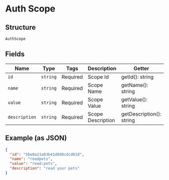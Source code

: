 
# Auth Scope

## Structure

`AuthScope`

## Fields

| Name | Type | Tags | Description | Getter | Setter |
|  --- | --- | --- | --- | --- | --- |
| `id` | `string` | Required | Scope Id | getId(): string | setId(string id): void |
| `name` | `string` | Required | Scope Name | getName(): string | setName(string name): void |
| `value` | `string` | Required | Scope Value | getValue(): string | setValue(string value): void |
| `description` | `string` | Required | Scope Description | getDescription(): string | setDescription(string description): void |

## Example (as JSON)

```json
{
  "id": "5be0a21a83b41d0d8cdcd81d",
  "name": "readpets",
  "value": "read:pets",
  "description": "read your pets"
}
```

